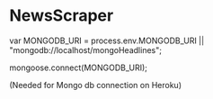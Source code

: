 # NewsScraper

var MONGODB_URI = process.env.MONGODB_URI || "mongodb://localhost/mongoHeadlines";

mongoose.connect(MONGODB_URI);


(Needed for Mongo db connection on Heroku)